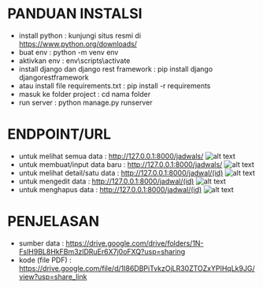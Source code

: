 # PANDUAN INSTALSI
- install python                              : kunjungi situs resmi di https://www.python.org/downloads/
- buat env                                    : python -m venv env
- aktivkan env                                : env\scripts\activate
- install django dan django rest framework    : pip install django djangorestframework
- atau install file requirements.txt          : pip install -r requirements
- masuk ke folder project                     : cd nama folder
- run server                                  : python manage.py runserver

# ENDPOINT/URL
- untuk melihat semua data          : http://127.0.0.1:8000/jadwals/
![alt text](https://github.com/ENONGLOSKER/api_imsak_UTS/blob/master/foto/jadwals.png?raw=true)
- untuk membuat/input data baru     : http://127.0.0.1:8000/jadwals/
![alt text](https://github.com/ENONGLOSKER/api_imsak_UTS/blob/master/foto/create.png?raw=true)
- untuk melihat detail/satu data    : http://127.0.0.1:8000/jadwal/(id)
![alt text](https://github.com/ENONGLOSKER/api_imsak_UTS/blob/master/foto/detail.png?raw=true)
- untuk mengedit data               : http://127.0.0.1:8000/jadwal/(id)
![alt text](https://github.com/ENONGLOSKER/api_imsak_UTS/blob/master/foto/update.png?raw=true)
- untuk menghapus data              : http://127.0.0.1:8000/jadwal/(id)
![alt text](https://github.com/ENONGLOSKER/api_imsak_UTS/blob/master/foto/delete.png?raw=true)

# PENJELASAN
- sumber data     : https://drive.google.com/drive/folders/1N-FslH9BL8HkFBm3zlDRuEr6X7j0oFXQ?usp=sharing
- kode (file PDF) : https://drive.google.com/file/d/1I86DBPiTvkzOjLR30ZTOZxYPIHqLk9JG/view?usp=share_link
